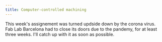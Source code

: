 ```yaml
---
title: Computer-controlled machining
---
```


This week's assignement was turned updside down by the corona virus. Fab Lab Barcelona had to close its doors due to the pandemy, for at least three weeks. I'll catch up with it as soon as possible.
